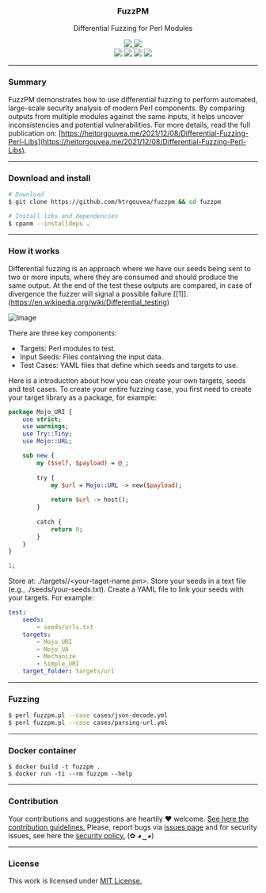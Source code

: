 <p align="center">
  <h3 align="center"><b>FuzzPM</b></h3>
  <p align="center">Differential Fuzzing for Perl Modules</p>
  <p align="center">
    <a href="https://github.com/htrgouvea/fuzzpm/blob/master/LICENSE.md">
      <img src="https://img.shields.io/badge/license-MIT-blue.svg">
    </a>
    <a href="https://github.com/htrgouvea/fuzzpm/releases">
      <img src="https://img.shields.io/badge/version-0.1.6-blue.svg">
    </a>
    <br/>
    <img src="https://github.com/htrgouvea/fuzzpm/actions/workflows/linter.yml/badge.svg">
    <img src="https://github.com/htrgouvea/fuzzpm/actions/workflows/zarn.yml/badge.svg">
    <img src="https://github.com/htrgouvea/fuzzpm/actions/workflows/security-gate.yml/badge.svg">
    <img src="https://github.com/htrgouvea/fuzzpm/actions/workflows/test-on-ubuntu.yml/badge.svg">
  </p>
</p>

---

### Summary

FuzzPM demonstrates how to use differential fuzzing to perform automated, large-scale security analysis of modern Perl components. By comparing outputs from multiple modules against the same inputs, it helps uncover inconsistencies and potential vulnerabilities. For more details, read the full publication on: [https://heitorgouvea.me/2021/12/08/Differential-Fuzzing-Perl-Libs](https://heitorgouvea.me/2021/12/08/Differential-Fuzzing-Perl-Libs).

---

### Download and install

```bash
# Download
$ git clone https://github.com/htrgouvea/fuzzpm && cd fuzzpm

# Install libs and dependencies
$ cpanm --installdeps .
```

---

### How it works

Differential fuzzing is an approach where we have our seeds being sent to two or more inputs, where they are consumed and should produce the same output. At the end of the test these outputs are compared, in case of divergence the fuzzer will signal a possible failure [[1]].(https://en.wikipedia.org/wiki/Differential_testing)

![Image](https://heitorgouvea.me/images/publications/perl-lib-fuzz/fuzz-diagram.png)

There are three key components:

 - Targets: Perl modules to test.
 - Input Seeds: Files containing the input data.
 - Test Cases: YAML files that define which seeds and targets to use.

Here is a introduction about how you can create your own targets, seeds and test cases.
To create your entire fuzzing case, you first need to create your target library as a package, for example:

```perl
package Mojo_URI {
    use strict;
    use warnings;
    use Try::Tiny;
    use Mojo::URL;

    sub new {
        my ($self, $payload) = @_;
        
        try {
            my $url = Mojo::URL -> new($payload);
            
            return $url -> host();
        }
        
        catch {
            return 0;
        }
    }
}

1;
```

Store at: ./targets/<folder>/<your-taget-name.pm>.
Store your seeds in a text file (e.g., ./seeds/your-seeds.txt).
Create a YAML file to link your seeds with your targets. For example:

```yaml
test:
    seeds:
        - seeds/urls.txt
    targets:
        - Mojo_URI
        - Mojo_UA
        - Mechanize
        - Simple_URI
    target_folder: targets/url
```

---

### Fuzzing

```bash
$ perl fuzzpm.pl --case cases/json-decode.yml
$ perl fuzzpm.pl --case cases/parsing-url.yml
```

---

### Docker container

```
$ docker build -t fuzzpm .
$ docker run -ti --rm fuzzpm --help
```

---

### Contribution

Your contributions and suggestions are heartily ♥ welcome. [See here the contribution guidelines.](/.github/CONTRIBUTING.md) Please, report bugs via [issues page](https://github.com/htrgouvea/fuzzpm/issues) and for security issues, see here the [security policy.](/SECURITY.md) (✿ ◕‿◕)

---

### License

This work is licensed under [MIT License.](/LICENSE.md)